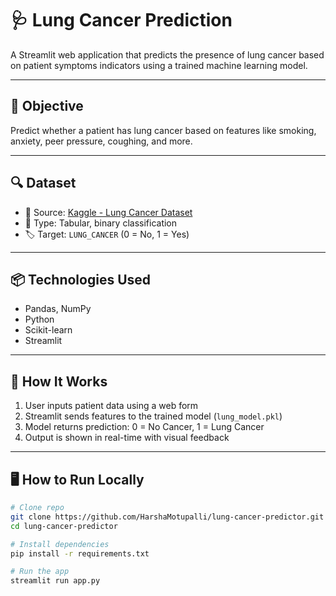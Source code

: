 # 🩺 Lung Cancer Prediction

A Streamlit web application that predicts the presence of lung cancer based on patient symptoms indicators using a trained machine learning model.

---

## 🎯 Objective

Predict whether a patient has lung cancer based on features like smoking, anxiety, peer pressure, coughing, and more.

---

## 🔍 Dataset

- 📂 Source: [Kaggle - Lung Cancer Dataset](https://www.kaggle.com/datasets/nancyalaswad90/lung-cancer)
- 🧪 Type: Tabular, binary classification
- 🏷️ Target: `LUNG_CANCER` (0 = No, 1 = Yes)

---

## 📦 Technologies Used

- Pandas, NumPy
- Python 
- Scikit-learn
- Streamlit

---

## 🧠 How It Works

1. User inputs patient data using a web form
2. Streamlit sends features to the trained model (`lung_model.pkl`)
3. Model returns prediction: 0 = No Cancer, 1 = Lung Cancer
4. Output is shown in real-time with visual feedback

---

## 🖥 How to Run Locally

```bash
# Clone repo
git clone https://github.com/HarshaMotupalli/lung-cancer-predictor.git
cd lung-cancer-predictor

# Install dependencies
pip install -r requirements.txt

# Run the app
streamlit run app.py
